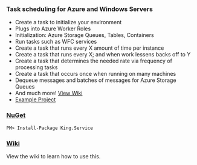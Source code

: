 ### Task scheduling for Azure and Windows Servers
- Create a task to initialize your environment
- Plugs into Azure Worker Roles
- Initialization: Azure Storage Queues, Tables, Containers
- Run tasks such as WFC services
- Create a task that runs every X amount of time per instance
- Create a task that runs every X; and when work lessens backs off to Y
- Create a task that determines the needed rate via frequency of processing tasks
- Create a task that occurs once when running on many machines
- Dequeue messages and batches of messages for Azure Storage Queues
- And much more! [View Wiki](https://github.com/jefking/King.Service/wiki)
- [Example Project](https://github.com/jefking/King.Service/tree/master/Worker)

### [NuGet](https://www.nuget.org/packages/King.Service)
```
PM> Install-Package King.Service
```

### [Wiki](https://github.com/jefking/King.Service/wiki)
View the wiki to learn how to use this.
